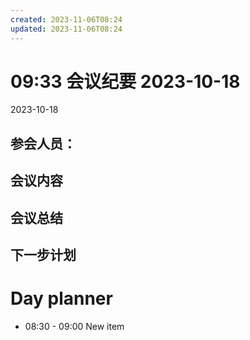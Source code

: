 ```yaml
---
created: 2023-11-06T08:24
updated: 2023-11-06T08:24
---
```

# 09:33 会议纪要 2023-10-18

2023-10-18

## 参会人员：


## 会议内容

## 会议总结

## 下一步计划

# Day planner

- 08:30 - 09:00 New item